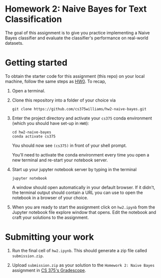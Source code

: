 # Homework 2: Naive Bayes for Text Classification 

The goal of this assignment is to give you practice implementing a Naive Bayes classifier and evaluate the classifier's performance on real-world datasets.  

# Getting started 

To obtain the starter code for this assignment (this repo) on your local machine, follow the same steps as [HW0](https://github.com/cs375williams/hw0-preliminaries). To recap, 

1. Open a terminal. 

2. Clone this repository into a folder of your choice via
	```
	git clone https://github.com/cs375williams/hw2-naive-bayes.git
	```

3. Enter the project directory and activate your `cs375` conda environment (which you should have set-up in `HW0`): 
	```
	cd hw2-naive-bayes
	conda activate cs375
	```

	You should now see `(cs375)` in front of your shell prompt.  

	You'll need to activate the conda environment every time you open a new terminal and re-start your notebook server. 

4. Start up your jupyter notebook server by typing in the terminal 
	```
	jupyter notebook 
	```

	A window should open automatically in your default browser. If it didn't, the terminal output should contain a URL you can use to open the notebook in a browser of your choice.


5. When you are ready to start the assignment click on `hw2.ipynb` from the Jupyter notebook file explore window that opens. Edit the notebook and craft your solutions to the assignment. 

# Submitting your work 

1. Run the final cell of `hw2.ipynb`. This should generate a zip file called `submission.zip`.

2. Upload `submission.zip` as your solution to the `Homework 2: Naive Bayes` assignment in [CS 375's Gradescope](https://www.gradescope.com/courses/506455). 


